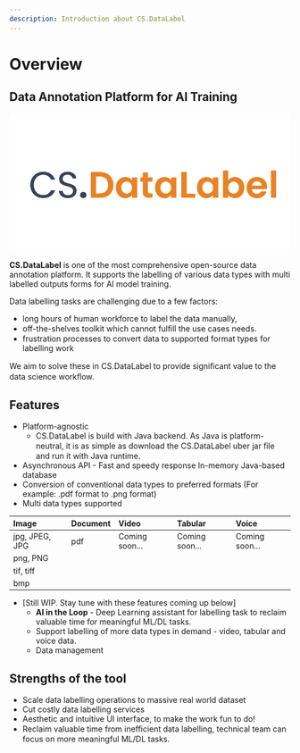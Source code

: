 ```yaml
---
description: Introduction about CS.DataLabel
---
```


# Overview

## **Data Annotation Platform for AI Training**

![](.gitbook/assets/aics_v2_output-04_white-1-.png)

**CS.DataLabel** is one of the most comprehensive open-source data annotation platform. It supports the labelling of various data types with multi labelled outputs forms for AI model training.

Data labelling tasks are challenging due to a few factors:

* long hours of human workforce to label the data manually,
* off-the-shelves toolkit which cannot fulﬁll the use cases needs.
* frustration processes to convert data to supported format types for labelling work

We aim to solve these in CS.DataLabel to provide signiﬁcant value to the data science workﬂow.

## Features

* Platform-agnostic
  * CS.DataLabel is build with Java backend. As Java is platform-neutral, it is as simple as download the CS.DataLabel uber jar ﬁle and run it with Java runtime.
* Asynchronous API - Fast and speedy response In-memory Java-based database
* Conversion of conventional data types to preferred formats \(For example: .pdf format to .png format\)
* Multi data types supported

| Image | Document | Video | Tabular | Voice |
| :--- | :--- | :--- | :--- | :--- |
| jpg, JPEG, JPG | pdf | Coming soon... | Coming soon... | Coming soon... |
| png, PNG |  |  |  |  |
| tif, tiff |  |  |  |  |
| bmp |  |  |  |  |

* \[Still WIP. Stay tune with these features coming up below\]
  * **AI in the Loop** - Deep Learning assistant for labelling task to reclaim valuable time for meaningful ML/DL tasks.
  * Support labelling of more data types in demand - video, tabular and voice data.
  * Data management

## Strengths of the tool

* Scale data labelling operations to massive real world dataset 
* Cut costly data labelling services
* Aesthetic and intuitive UI interface, to make the work fun to do!
* Reclaim valuable time from ineﬃcient data labelling, technical team can focus on more meaningful ML/DL tasks.



